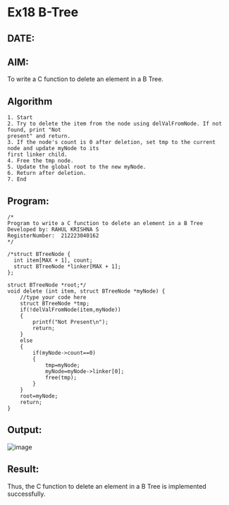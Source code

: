 # Ex18 B-Tree
## DATE:
## AIM:
To write a C function to delete an element in a B Tree.
## Algorithm
```
1. Start 
2. Try to delete the item from the node using delValFromNode. If not found, print "Not 
present" and return. 
3. If the node's count is 0 after deletion, set tmp to the current node and update myNode to its 
first linker child. 
4. Free the tmp node. 
5. Update the global root to the new myNode. 
6. Return after deletion. 
7. End
```
## Program:
```
/*
Program to write a C function to delete an element in a B Tree
Developed by: RAHUL KRISHNA S
RegisterNumber:  212223040162
*/
```
```
/*struct BTreeNode {
  int item[MAX + 1], count;
  struct BTreeNode *linker[MAX + 1];
};

struct BTreeNode *root;*/
void delete (int item, struct BTreeNode *myNode) {
    //type your code here
    struct BTreeNode *tmp;
    if(!delValFromNode(item,myNode))
    {
        printf("Not Present\n");
        return;
    }
    else
    {
        if(myNode->count==0)
        {
            tmp=myNode;
            myNode=myNode->linker[0];
            free(tmp);
        }
    }
    root=myNode;
    return;
}
```
## Output:
![image](https://github.com/user-attachments/assets/8a6e4b46-7447-46e2-a7b9-8f6720f811c6)

## Result:
Thus, the C function to delete an element in a B Tree is implemented successfully.
